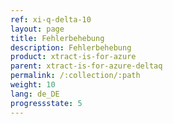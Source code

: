 ```yaml
---
ref: xi-q-delta-10
layout: page
title: Fehlerbehebung
description: Fehlerbehebung
product: xtract-is-for-azure
parent: xtract-is-for-azure-deltaq
permalink: /:collection/:path
weight: 10
lang: de_DE
progressstate: 5
---
```

